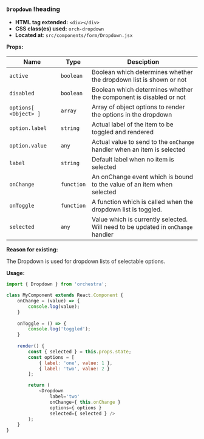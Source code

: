 ### `Dropdown` !heading

* __HTML tag extended:__ `<div></div>`
* __CSS class(es) used:__ `orch-dropdown`
* __Located at__: `src/components/form/Dropdown.jsx`

**Props:**

| Name                 | Type            | Desciption                                                                                     |
| ---------------------|-----------------| -----------------------------------------------------------------------------------------------|
| `active`             | `boolean`       | Boolean which determines whether the dropdown list is shown or not                             |
| `disabled`           | `boolean`       | Boolean which determines whether the component is disabled or not                              |
| `options[ <Object> ]`  | `array`         | Array of object options to render the options in the dropdown                                      |
| `option.label`         | `string`        | Actual label of the item to be toggled and rendered                                            |
| `option.value`         | `any`           | Actual value to send to the `onChange` handler when an item is selected                        |
| `label`              | `string`        | Default label when no item is selected                                                         |
| `onChange`           | `function`      | An onChange event which is bound to the value of an item when selected                         |
| `onToggle`           | `function`      | A function which is called when the dropdown list is toggled.                                  |
| `selected`           | `any`           | Value which is currently selected. Will need to be updated in `onChange` handler               |

**Reason for existing:**

The Dropdown is used for dropdown lists of selectable options.

**Usage:**

```javascript
import { Dropdown } from 'orchestra';

class MyComponent extends React.Component {
	onChange = (value) => {
		console.log(value);
	}
	
	onToggle = () => {
		console.log('toggled');
	}
	
	render() {
		const { selected } = this.props.state;
		const options = [
			{ label: 'one', value: 1 },
			{ label: 'two', value: 2 }
		];

		return (
			<Dropdown 
				label='two'
				onChange={ this.onChange }
				options={ options } 
				selected={ selected } />
		);
	}
}
```
